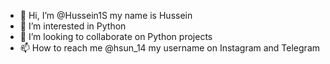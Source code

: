 - 👋 Hi, I’m @Hussein1S my name is Hussein
- 👀 I’m interested in Python
- 💞️ I’m looking to collaborate on Python projects
- 📫 How to reach me @hsun_14 my username on Instagram and Telegram

<!---
Hussein1S/Hussein1S is a ✨ special ✨ repository because its `README.md` (this file) appears on your GitHub profile.
You can click the Preview link to take a look at your changes.
--->
